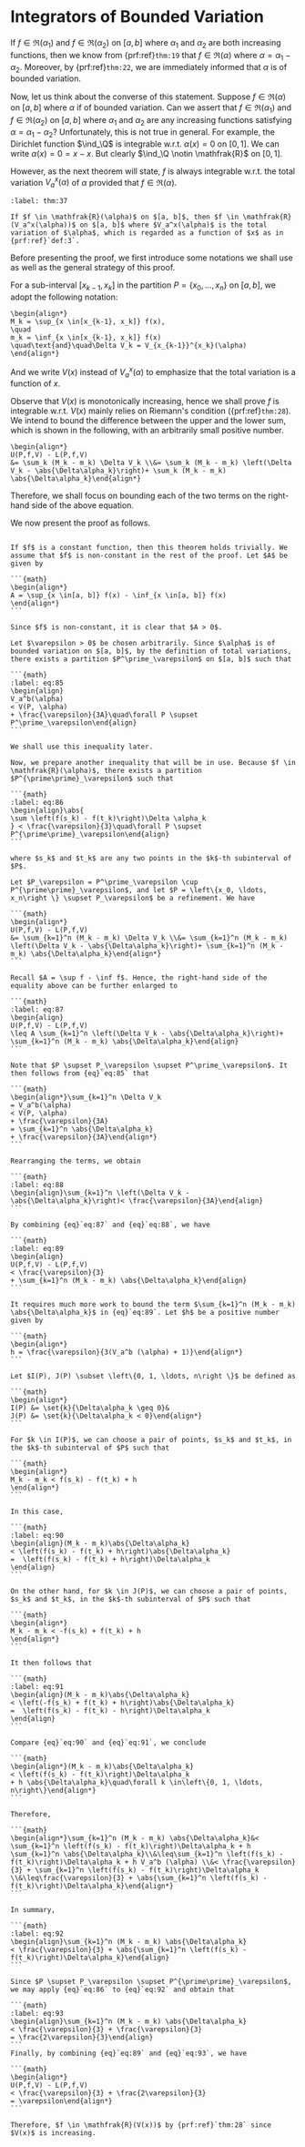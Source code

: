 # Integrators of Bounded Variation

If $f \in \mathfrak{R}(\alpha_1)$ and $f \in \mathfrak{R}(\alpha_2)$ on $[a, b]$ where $\alpha_1$ and $\alpha_2$ are both increasing functions, then we know from {prf:ref}`thm:19` that $f \in \mathfrak{R}(\alpha)$ where $\alpha = \alpha_1 - \alpha_2$. Moreover, by {prf:ref}`thm:22`, we are immediately informed that $\alpha$ is of bounded variation.

Now, let us think about the converse of this statement. Suppose $f \in \mathfrak{R}(\alpha)$ on $[a, b]$ where $\alpha$ if of bounded variation. Can we assert that $f \in \mathfrak{R}(\alpha_1)$ and $f \in \mathfrak{R}(\alpha_2)$ on $[a, b]$ where $\alpha_1$ and $\alpha_2$ are any increasing functions satisfying $\alpha = \alpha_1 - \alpha_2$? Unfortunately, this is not true in general. For example, the Dirichlet function $\ind_\Q$ is integrable w.r.t. $\alpha(x) = 0$ on $[0, 1]$. We can write $\alpha(x) = 0 = x - x$. But clearly $\ind_\Q \notin \mathfrak{R}$ on $[0, 1]$.

However, as the next theorem will state, $f$ is always integrable w.r.t. the total variation $V_a^x(\alpha)$ of $\alpha$ provided that $f \in \mathfrak{R}(\alpha)$.


````{prf:theorem}
:label: thm:37

If $f \in \mathfrak{R}(\alpha)$ on $[a, b]$, then $f \in \mathfrak{R}(V_a^x(\alpha))$ on $[a, b]$ where $V_a^x(\alpha)$ is the total variation of $\alpha$, which is regarded as a function of $x$ as in {prf:ref}`def:3`.

````

Before presenting the proof, we first introduce some notations we shall use as well as the general strategy of this proof.

For a sub-interval $[x_{k-1}, x_k]$ in the partition $P = \{ x_0, \ldots, x_n \}$ on $[a, b]$, we adopt the following notation:

```{math}
\begin{align*}
M_k = \sup_{x \in[x_{k-1}, x_k]} f(x),
\quad
m_k = \inf_{x \in[x_{k-1}, x_k]} f(x)
\quad\text{and}\quad\Delta V_k = V_{x_{k-1}}^{x_k}(\alpha)
\end{align*}
```

And we write $V(x)$ instead of $V_a^x(\alpha)$ to emphasize that the total variation is a function of $x$.

Observe that $V(x)$ is monotonically increasing, hence we shall prove $f$ is integrable w.r.t. $V(x)$ mainly relies on Riemann's condition ({prf:ref}`thm:28`). We intend to bound the difference between the upper and the lower sum, which is shown in the following, with an arbitrarily small positive number.

```{math}
\begin{align*}
U(P,f,V) - L(P,f,V)
&= \sum_k (M_k - m_k) \Delta V_k \\&= \sum_k (M_k - m_k) \left(\Delta V_k - \abs{\Delta\alpha_k}\right)+ \sum_k (M_k - m_k) \abs{\Delta\alpha_k}\end{align*}
```

Therefore, we shall focus on bounding each of the two terms on the right-hand side of the above equation.

We now present the proof as follows.


````{prf:proof}

If $f$ is a constant function, then this theorem holds trivially. We assume that $f$ is non-constant in the rest of the proof. Let $A$ be given by

```{math}
\begin{align*}
A = \sup_{x \in[a, b]} f(x) - \inf_{x \in[a, b]} f(x)
\end{align*}
```

Since $f$ is non-constant, it is clear that $A > 0$.

Let $\varepsilon > 0$ be chosen arbitrarily. Since $\alpha$ is of bounded variation on $[a, b]$, by the definition of total variations, there exists a partition $P^\prime_\varepsilon$ on $[a, b]$ such that

```{math}
:label: eq:85
\begin{align}
V_a^b(\alpha)
< V(P, \alpha)
+ \frac{\varepsilon}{3A}\quad\forall P \supset P^\prime_\varepsilon\end{align}
```

We shall use this inequality later.

Now, we prepare another inequality that will be in use. Because $f \in \mathfrak{R}(\alpha)$, there exists a partition $P^{\prime\prime}_\varepsilon$ such that

```{math}
:label: eq:86
\begin{align}\abs{
\sum \left(f(s_k) - f(t_k)\right)\Delta \alpha_k
} < \frac{\varepsilon}{3}\quad\forall P \supset P^{\prime\prime}_\varepsilon\end{align}
```

where $s_k$ and $t_k$ are any two points in the $k$-th subinterval of $P$.

Let $P_\varepsilon = P^\prime_\varepsilon \cup P^{\prime\prime}_\varepsilon$, and let $P = \left\{x_0, \ldots, x_n\right \} \supset P_\varepsilon$ be a refinement. We have

```{math}
\begin{align*}
U(P,f,V) - L(P,f,V)
&= \sum_{k=1}^n (M_k - m_k) \Delta V_k \\&= \sum_{k=1}^n (M_k - m_k) \left(\Delta V_k - \abs{\Delta\alpha_k}\right)+ \sum_{k=1}^n (M_k - m_k) \abs{\Delta\alpha_k}\end{align*}
```

Recall $A = \sup f - \inf f$. Hence, the right-hand side of the equality above can be further enlarged to

```{math}
:label: eq:87
\begin{align}
U(P,f,V) - L(P,f,V)
\leq A \sum_{k=1}^n \left(\Delta V_k - \abs{\Delta\alpha_k}\right)+ \sum_{k=1}^n (M_k - m_k) \abs{\Delta\alpha_k}\end{align}
```

Note that $P \supset P_\varepsilon \supset P^\prime_\varepsilon$. It then follows from {eq}`eq:85` that

```{math}
\begin{align*}\sum_{k=1}^n \Delta V_k
= V_a^b(\alpha)
< V(P, \alpha)
+ \frac{\varepsilon}{3A}
= \sum_{k=1}^n \abs{\Delta\alpha_k}
+ \frac{\varepsilon}{3A}\end{align*}
```

Rearranging the terms, we obtain

```{math}
:label: eq:88
\begin{align}\sum_{k=1}^n \left(\Delta V_k - \abs{\Delta\alpha_k}\right)< \frac{\varepsilon}{3A}\end{align}
```

By combining {eq}`eq:87` and {eq}`eq:88`, we have

```{math}
:label: eq:89
\begin{align}
U(P,f,V) - L(P,f,V)
< \frac{\varepsilon}{3}
+ \sum_{k=1}^n (M_k - m_k) \abs{\Delta\alpha_k}\end{align}
```

It requires much more work to bound the term $\sum_{k=1}^n (M_k - m_k) \abs{\Delta\alpha_k}$ in {eq}`eq:89`. Let $h$ be a positive number given by

```{math}
\begin{align*}
h = \frac{\varepsilon}{3(V_a^b (\alpha) + 1)}\end{align*}
```

Let $I(P), J(P) \subset \left\{0, 1, \ldots, n\right \}$ be defined as

```{math}
\begin{align*}
I(P) &= \set{k}{\Delta\alpha_k \geq 0}&
J(P) &= \set{k}{\Delta\alpha_k < 0}\end{align*}
```

For $k \in I(P)$, we can choose a pair of points, $s_k$ and $t_k$, in the $k$-th subinterval of $P$ such that

```{math}
\begin{align*}
M_k - m_k < f(s_k) - f(t_k) + h
\end{align*}
```

In this case,

```{math}
:label: eq:90
\begin{align}(M_k - m_k)\abs{\Delta\alpha_k}
< \left(f(s_k) - f(t_k) + h\right)\abs{\Delta\alpha_k}
=  \left(f(s_k) - f(t_k) + h\right)\Delta\alpha_k
\end{align}
```

On the other hand, for $k \in J(P)$, we can choose a pair of points, $s_k$ and $t_k$, in the $k$-th subinterval of $P$ such that

```{math}
\begin{align*}
M_k - m_k < -f(s_k) + f(t_k) + h
\end{align*}
```

It then follows that

```{math}
:label: eq:91
\begin{align}(M_k - m_k)\abs{\Delta\alpha_k}
< \left(-f(s_k) + f(t_k) + h\right)\abs{\Delta\alpha_k}
=  \left(f(s_k) - f(t_k) - h\right)\Delta\alpha_k
\end{align}
```

Compare {eq}`eq:90` and {eq}`eq:91`, we conclude

```{math}
\begin{align*}(M_k - m_k)\abs{\Delta\alpha_k}
< \left(f(s_k) - f(t_k)\right)\Delta\alpha_k
+ h \abs{\Delta\alpha_k}\quad\forall k \in\left\{0, 1, \ldots, n\right\}\end{align*}
```

Therefore,

```{math}
\begin{align*}\sum_{k=1}^n (M_k - m_k) \abs{\Delta\alpha_k}&< \sum_{k=1}^n \left(f(s_k) - f(t_k)\right)\Delta\alpha_k + h \sum_{k=1}^n \abs{\Delta\alpha_k}\\&\leq\sum_{k=1}^n \left(f(s_k) - f(t_k)\right)\Delta\alpha_k + h V_a^b (\alpha) \\&< \frac{\varepsilon}{3} + \sum_{k=1}^n \left(f(s_k) - f(t_k)\right)\Delta\alpha_k \\&\leq\frac{\varepsilon}{3} + \abs{\sum_{k=1}^n \left(f(s_k) - f(t_k)\right)\Delta\alpha_k}\end{align*}
```

In summary,

```{math}
:label: eq:92
\begin{align}\sum_{k=1}^n (M_k - m_k) \abs{\Delta\alpha_k}
< \frac{\varepsilon}{3} + \abs{\sum_{k=1}^n \left(f(s_k) - f(t_k)\right)\Delta\alpha_k}\end{align}
```

Since $P \supset P_\varepsilon \supset P^{\prime\prime}_\varepsilon$, we may apply {eq}`eq:86` to {eq}`eq:92` and obtain that

```{math}
:label: eq:93
\begin{align}\sum_{k=1}^n (M_k - m_k) \abs{\Delta\alpha_k}
< \frac{\varepsilon}{3} + \frac{\varepsilon}{3}
= \frac{2\varepsilon}{3}\end{align}
```
Finally, by combining {eq}`eq:89` and {eq}`eq:93`, we have

```{math}
\begin{align*}
U(P,f,V) - L(P,f,V)
< \frac{\varepsilon}{3} + \frac{2\varepsilon}{3}
= \varepsilon\end{align*}
```

Therefore, $f \in \mathfrak{R}(V(x))$ by {prf:ref}`thm:28` since $V(x)$ is increasing.

````

